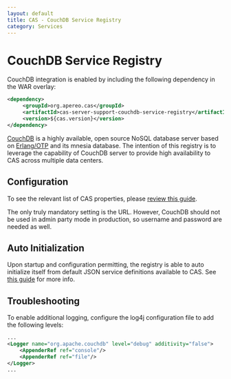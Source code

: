 ```yaml
---
layout: default
title: CAS - CouchDB Service Registry
category: Services
---
```


# CouchDB Service Registry
CouchDB integration is enabled by including the following dependency in the WAR overlay:

```xml
<dependency>
     <groupId>org.apereo.cas</groupId>
     <artifactId>cas-server-support-couchdb-service-registry</artifactId>
     <version>${cas.version}</version>
</dependency>
```

[CouchDB](http://couchdb.apache.org/) is a highly available, open source NoSQL database server based on [Erlang/OTP](http://www.erlang.org) and its mnesia database. The intention of this registry is to leverage the capability of CouchDB server to provide high availability to CAS across multiple data centers.

## Configuration

To see the relevant list of CAS properties, please [review this guide](../configuration/Configuration-Properties.html#couchdb-service-registry).

The only truly mandatory setting is the URL. However, CouchDB should not be used in admin party mode in production, so username and password are needed as well.

## Auto Initialization

Upon startup and configuration permitting, the registry is able to auto initialize itself from default JSON service definitions available to CAS. See [this guide](AutoInitialization-Service-Management.html) for more info.


## Troubleshooting

To enable additional logging, configure the log4j configuration file to add the following levels:

```xml
...
<Logger name="org.apache.couchdb" level="debug" additivity="false">
    <AppenderRef ref="console"/>
    <AppenderRef ref="file"/>
</Logger>
...
```
